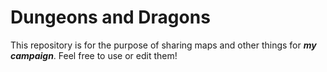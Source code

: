 # Dungeons and Dragons

This repository is for the purpose of sharing maps and other things for **_my campaign_**. Feel free to use or edit them!
